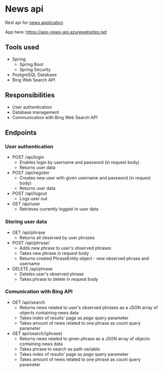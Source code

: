 # News api
Rest api for <a href="https://github.com/Rys-Nowak/news-app">news application</a>

App here: <a href="https://app-news-api.azurewebsites.net">https://app-news-api.azurewebsites.net</a>

## Tools used
* Spring
  * Spring Boot
  * Spring Security
 * PostgreSQL Database
 * Bing Web Search API

## Responsibilities
* User authentication
* Database management
* Communication with Bing Web Search API

## Endpoints
### User authentication
* POST /api/login
  * Enables login by username and password (in request body)
  * Returns user data
* POST /api/register
  * Creates new user with given username and password (in request body)
  * Returns user data
* POST /api/logout
  * Logs user out
* GET /api/user
  * Retrieves currently logged-in user data

### Storing user data
* GET /api/phrase
  * Returns all observed by user phrases
* POST /api/phrase/
  * Adds new phrase to user's observed phrases
  * Takes new phrase in request body
  * Returns created PhraseEntity object - new observed phrase and username
* DELETE /api/phrase
  * Deletes user's observed phrase
  * Takes phrase to delete in request body

### Comunication with Bing API
* GET /api/search
  * Returns news related to user's observed phrases as a JSON array of objects containing news data
  * Takes index of results' page as _page_ query parameter
  * Takes amount of news related to one phrase as _count_ query parameter
* GET api/search/{phrase}
  * Returns news related to given phrase as a JSON array of objects containing news data
  * Takes phrase to search as path variable
  * Takes index of results' page as _page_ query parameter
  * Takes amount of news related to one phrase as _count_ query parameter 
